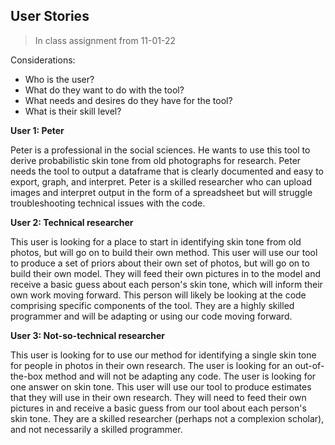 ## User Stories

> In class assignment from 11-01-22

Considerations:
* Who is the user?
* What do they want to do with the tool?
* What needs and desires do they have for the tool?
* What is their skill level?

**User 1: Peter**

Peter is a professional in the social sciences. He wants to use this tool to derive probabilistic skin tone from old photographs for research. Peter needs the tool to output a dataframe that is clearly documented and easy to export, graph, and interpret. Peter is a skilled researcher who can upload images and interpret output in the form of a spreadsheet but will struggle troubleshooting technical issues with the code.

**User 2: Technical researcher**

This user is looking for a place to start in identifying skin tone from old photos, but will go on to build their own method. This user will use our tool to produce a set of priors about their own set of photos, but will go on to build their own model. They will feed their own pictures in to the model and receive a basic guess about each person's skin tone, which will inform their own work moving forward. This person will likely be looking at the code comprising specific components of the tool. They are a highly skilled programmer and will be adapting or using our code moving forward.

**User 3: Not-so-technical researcher**

This user is looking for to use our method for identifying a single skin tone for people in photos in their own research. The user is looking for an out-of-the-box method and will not be adapting any code. The user is looking for one answer on skin tone. This user will use our tool to produce estimates that they will use in their own research. They will need to feed their own pictures in and receive a basic guess from our tool about each person's skin tone.  They are a skilled researcher (perhaps not a complexion scholar), and not necessarily a skilled programmer. 


